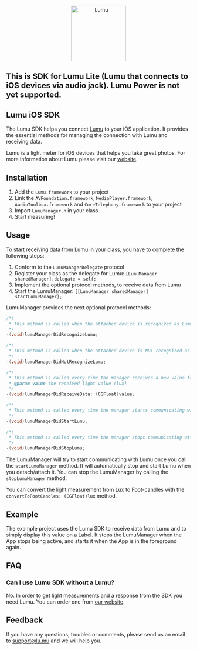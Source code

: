 <p align="center">
  <a href="http://lu.mu/"><img src="https://cdn.shopify.com/s/files/1/0353/5253/files/lumu_logo_8291d4ae-31a0-47a8-a725-05c27b759114_100x@2x.jpg?v=1480334066" alt="Lumu" title="Lumu" width="150px" /></a>
</p>

## This is SDK for Lumu Lite (Lumu that connects to iOS devices via audio jack). Lumu Power is not yet supported.

## Lumu iOS SDK

The Lumu SDK helps you connect [Lumu](http://lu.mu/) to your iOS application. It provides the essential methods for managing the connection with Lumu and receiving data.

Lumu is a light meter for iOS devices that helps you take great photos. For more information about Lumu please visit our [website](http://lu.mu/).

## Installation

1. Add the ``Lumu.framework`` to your project
2. Link the ``AVFoundation.framework``, ``MediaPlayer.framework``, ``AudioToolbox.framework`` and ``CoreTelephony.framework`` to your project
3. Import ``LumuManager.h`` in your class
4. Start measuring!

## Usage

To start receiving data from Lumu in your class, you have to complete the following steps:

1. Conform to the ``LumuManagerDelegate`` protocol
2. Register your class as the delegate for Lumu: ``[LumuManager sharedManager].delegate = self;``
3. Implement the optional protocol methods, to receive data from Lumu
4. Start the LumuManager: ``[[LumuManager sharedManager] startLumuManager];``

LumuManager provides the next optional protocol methods: 
```objectivec
/*!
 * This method is called when the attached device is recognized as Lumu.
 */
-(void)lumuManagerDidRecognizeLumu;

/*!
 * This method is called when the attached device is NOT recognized as Lumu.
 */
-(void)lumuManagerDidNotRecognizeLumu;

/*!
 * This method is called every time the manager receives a new value from Lumu.
 * @param value the received light value (lux)
 */
-(void)lumuManagerDidReceiveData: (CGFloat)value;

/*!
 * This method is called every time the manager starts communicating with Lumu.
 */
-(void)lumuManagerDidStartLumu;

/*!
 * This method is called every time the manager stops communicating with Lumu.
 */
-(void)lumuManagerDidStopLumu;
```

The LumuManager will try to start communicating with Lumu once you call the ``startLumuManager`` method. It will automatically stop and start Lumu when you detach/attach it. You can stop the LumuManager by calling the ``stopLumuManager`` method.

You can convert the light measurement from Lux to Foot-candles with the ``convertToFootCandles: (CGFloat)lux`` method.

## Example

The example project uses the Lumu SDK to receive data from Lumu and to simply display this value on a Label.
It stops the LumuManager when the App stops being active, and starts it when the App is in the foreground again.


## FAQ

### Can I use Lumu SDK without a Lumu?

No. In order to get light measurements and a response from the SDK you need Lumu. You can order one from [our website](http://lu.mu/).

## Feedback

If you have any questions, troubles or comments, please send us an email to support@lu.mu and we will help you.
